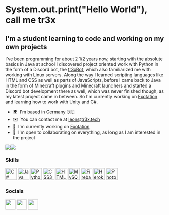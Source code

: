 System.out.print("Hello World"), call me tr3x
============================================================================================================================

I'm a student learning to code and working on my own projects
------------------------------

I've been programming for about  2 1/2 years now, starting with the absolute basics in Java at school I discovered project oriented work with Python in the form of a Discord bot, the <a href="https://github.com/tr3xxx/tr3xBot">tr3xBot</a>, which also familiarized me with working with Linux servers. Along the way I learned scripting languages like HTML and CSS as well as parts of JavaScripts, before I came back to Java in the form of Minecraft plugins and Minecraft launchers and started a Discord bot development there as well, which was never finished though, as my latest project came in between. So I'm currently working on <a href="https://github.com/tr3xxx/ExotationGame">Exotation</a> and learning how to work with Unity and C#.  



* 🌍  I'm based in Germany 🇩🇪
* ✉️  You can contact me at [leon@tr3x.tech](mailto:leon@tr3x.tech)
* 🚀  I'm currently working on [Exotation](http://exotation.com)
* 🤝  I'm open to collaborating on everything, as long as I am interested in the project

<a href="https://www.twitter.com/tr3xx_" target="_blank" rel="noreferrer"><img
src="https://img.shields.io/twitter/follow/tr3xx_?logo=twitter&style=for-the-badge&color=0891b2&labelColor=1c1917"
/></a><a href="https://www.github.com/tr3xxx" target="_blank" rel="noreferrer"><img
src="https://img.shields.io/github/followers/tr3xxx?logo=github&style=for-the-badge&color=0891b2&labelColor=1c1917" /></a>

### Skills

<p align="left">
<a href="https://docs.microsoft.com/en-us/dotnet/csharp/" target="_blank" rel="noreferrer"><img src="https://raw.githubusercontent.com/danielcranney/readme-generator/main/public/icons/skills/csharp-colored.svg" width="36" height="36" alt="C#" /></a>
<a href="https://www.oracle.com/java/" target="_blank" rel="noreferrer"><img src="https://raw.githubusercontent.com/danielcranney/readme-generator/main/public/icons/skills/java-colored.svg" width="36" height="36" alt="Java" /></a>
<a href="https://www.python.org/" target="_blank" rel="noreferrer"><img src="https://raw.githubusercontent.com/danielcranney/readme-generator/main/public/icons/skills/python-colored.svg" width="36" height="36" alt="Python" /></a>
<a href="https://www.w3.org/TR/CSS/#css" target="_blank" rel="noreferrer"><img src="https://raw.githubusercontent.com/danielcranney/readme-generator/main/public/icons/skills/css3-colored.svg" width="36" height="36" alt="CSS3" /></a>
<a href="https://developer.mozilla.org/en-US/docs/Glossary/HTML5" target="_blank" rel="noreferrer"><img src="https://raw.githubusercontent.com/danielcranney/readme-generator/main/public/icons/skills/html5-colored.svg" width="36" height="36" alt="HTML5" /></a>
<a href="https://www.mysql.com/" target="_blank" rel="noreferrer"><img src="https://raw.githubusercontent.com/danielcranney/readme-generator/main/public/icons/skills/mysql-colored.svg" width="36" height="36" alt="MySQL" /></a>
<a href="https://firebase.google.com/" target="_blank" rel="noreferrer"><img src="https://raw.githubusercontent.com/danielcranney/readme-generator/main/public/icons/skills/firebase-colored.svg" width="36" height="36" alt="Firebase" /></a>
<a href="https://www.heroku.com/" target="_blank" rel="noreferrer"><img src="https://raw.githubusercontent.com/danielcranney/readme-generator/main/public/icons/skills/heroku-colored.svg" width="36" height="36" alt="Heroku" /></a>
<a href="https://www.adobe.com/uk/products/photoshop.html" target="_blank" rel="noreferrer"><img src="https://raw.githubusercontent.com/danielcranney/readme-generator/main/public/icons/skills/photoshop-colored.svg" width="36" height="36" alt="Photoshop" /></a>
</p>


### Socials

<p align="left"> <a href="https://discord.com/users/tr3x#0001" target="_blank" rel="noreferrer"><img src="https://raw.githubusercontent.com/danielcranney/readme-generator/main/public/icons/socials/discord.svg" width="32" height="32" /></a> <a href="https://www.github.com/tr3xxx" target="_blank" rel="noreferrer"><img src="https://raw.githubusercontent.com/danielcranney/readme-generator/main/public/icons/socials/github.svg" width="32" height="32" /></a> <a href="https://www.twitter.com/tr3xx_" target="_blank" rel="noreferrer"><img src="https://raw.githubusercontent.com/danielcranney/readme-generator/main/public/icons/socials/twitter.svg" width="32" height="32" /></a></p>


